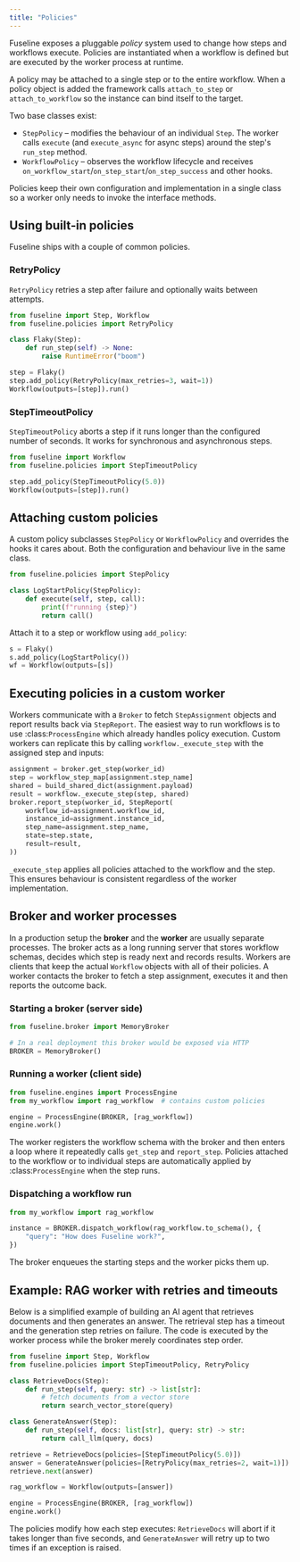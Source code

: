 ```yaml
---
title: "Policies"
---
```


Fuseline exposes a pluggable *policy* system used to change how steps and
workflows execute. Policies are instantiated when a workflow is defined but
are executed by the worker process at runtime.

A policy may be attached to a single step or to the entire workflow. When a
policy object is added the framework calls ``attach_to_step`` or
``attach_to_workflow`` so the instance can bind itself to the target.

Two base classes exist:

* ``StepPolicy`` – modifies the behaviour of an individual ``Step``.  The
  worker calls ``execute`` (and ``execute_async`` for async steps) around the
  step's ``run_step`` method.
* ``WorkflowPolicy`` – observes the workflow lifecycle and receives
  ``on_workflow_start``/``on_step_start``/``on_step_success`` and other hooks.

Policies keep their own configuration and implementation in a single class so a
worker only needs to invoke the interface methods.

## Using built‑in policies

Fuseline ships with a couple of common policies.

### RetryPolicy

``RetryPolicy`` retries a step after failure and optionally waits between
attempts.

```python
from fuseline import Step, Workflow
from fuseline.policies import RetryPolicy

class Flaky(Step):
    def run_step(self) -> None:
        raise RuntimeError("boom")

step = Flaky()
step.add_policy(RetryPolicy(max_retries=3, wait=1))
Workflow(outputs=[step]).run()
```

### StepTimeoutPolicy

``StepTimeoutPolicy`` aborts a step if it runs longer than the configured number
of seconds. It works for synchronous and asynchronous steps.

```python
from fuseline import Workflow
from fuseline.policies import StepTimeoutPolicy

step.add_policy(StepTimeoutPolicy(5.0))
Workflow(outputs=[step]).run()
```

## Attaching custom policies

A custom policy subclasses ``StepPolicy`` or ``WorkflowPolicy`` and overrides
the hooks it cares about. Both the configuration and behaviour live in the same
class.

```python
from fuseline.policies import StepPolicy

class LogStartPolicy(StepPolicy):
    def execute(self, step, call):
        print(f"running {step}")
        return call()
```

Attach it to a step or workflow using ``add_policy``:

```python
s = Flaky()
s.add_policy(LogStartPolicy())
wf = Workflow(outputs=[s])
```

## Executing policies in a custom worker

Workers communicate with a ``Broker`` to fetch ``StepAssignment`` objects and
report results back via ``StepReport``. The easiest way to run workflows is to
use :class:`ProcessEngine` which already handles policy execution. Custom
workers can replicate this by calling ``workflow._execute_step`` with the
assigned step and inputs:

```python
assignment = broker.get_step(worker_id)
step = workflow_step_map[assignment.step_name]
shared = build_shared_dict(assignment.payload)
result = workflow._execute_step(step, shared)
broker.report_step(worker_id, StepReport(
    workflow_id=assignment.workflow_id,
    instance_id=assignment.instance_id,
    step_name=assignment.step_name,
    state=step.state,
    result=result,
))
```

``_execute_step`` applies all policies attached to the workflow and the step.
This ensures behaviour is consistent regardless of the worker implementation.

## Broker and worker processes

In a production setup the **broker** and the **worker** are usually
separate processes. The broker acts as a long running server that stores
workflow schemas, decides which step is ready next and records results.
Workers are clients that keep the actual `Workflow` objects with all of
their policies. A worker contacts the broker to fetch a step assignment,
executes it and then reports the outcome back.

### Starting a broker (server side)

```python
from fuseline.broker import MemoryBroker

# In a real deployment this broker would be exposed via HTTP
BROKER = MemoryBroker()
```

### Running a worker (client side)

```python
from fuseline.engines import ProcessEngine
from my_workflow import rag_workflow  # contains custom policies

engine = ProcessEngine(BROKER, [rag_workflow])
engine.work()
```

The worker registers the workflow schema with the broker and then enters a
loop where it repeatedly calls ``get_step`` and ``report_step``.  Policies
attached to the workflow or to individual steps are automatically applied
by :class:`ProcessEngine` when the step runs.

### Dispatching a workflow run

```python
from my_workflow import rag_workflow

instance = BROKER.dispatch_workflow(rag_workflow.to_schema(), {
    "query": "How does Fuseline work?",
})
```

The broker enqueues the starting steps and the worker picks them up.

## Example: RAG worker with retries and timeouts

Below is a simplified example of building an AI agent that retrieves
documents and then generates an answer.  The retrieval step has a timeout
and the generation step retries on failure.  The code is executed by the
worker process while the broker merely coordinates step order.

```python
from fuseline import Step, Workflow
from fuseline.policies import StepTimeoutPolicy, RetryPolicy

class RetrieveDocs(Step):
    def run_step(self, query: str) -> list[str]:
        # fetch documents from a vector store
        return search_vector_store(query)

class GenerateAnswer(Step):
    def run_step(self, docs: list[str], query: str) -> str:
        return call_llm(query, docs)

retrieve = RetrieveDocs(policies=[StepTimeoutPolicy(5.0)])
answer = GenerateAnswer(policies=[RetryPolicy(max_retries=2, wait=1)])
retrieve.next(answer)

rag_workflow = Workflow(outputs=[answer])

engine = ProcessEngine(BROKER, [rag_workflow])
engine.work()
```

The policies modify how each step executes: ``RetrieveDocs`` will abort
if it takes longer than five seconds, and ``GenerateAnswer`` will retry up
to two times if an exception is raised.
